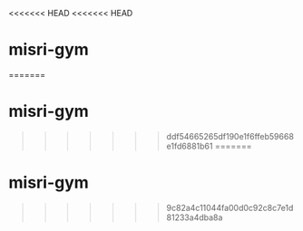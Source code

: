 <<<<<<< HEAD
<<<<<<< HEAD

# misri-gym
=======
# misri-gym
>>>>>>> ddf54665265df190e1f6ffeb59668e1fd6881b61
=======
# misri-gym
>>>>>>> 9c82a4c11044fa00d0c92c8c7e1d81233a4dba8a
